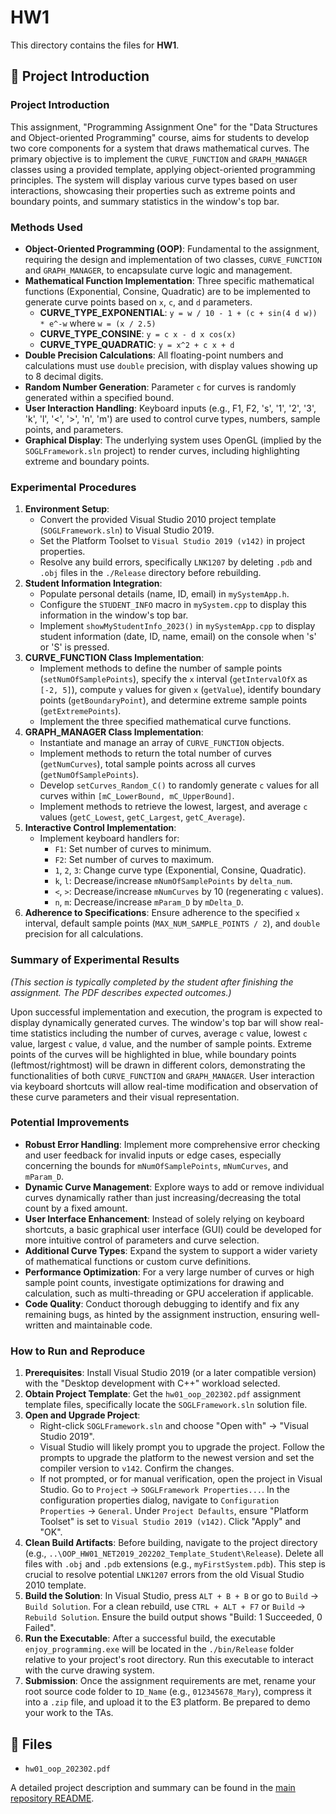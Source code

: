# HW1

This directory contains the files for **HW1**.

## 📄 Project Introduction

### Project Introduction

This assignment, "Programming Assignment One" for the "Data Structures and Object-oriented Programming" course, aims for students to develop two core components for a system that draws mathematical curves. The primary objective is to implement the `CURVE_FUNCTION` and `GRAPH_MANAGER` classes using a provided template, applying object-oriented programming principles. The system will display various curve types based on user interactions, showcasing their properties such as extreme points and boundary points, and summary statistics in the window's top bar.

### Methods Used

*   **Object-Oriented Programming (OOP)**: Fundamental to the assignment, requiring the design and implementation of two classes, `CURVE_FUNCTION` and `GRAPH_MANAGER`, to encapsulate curve logic and management.
*   **Mathematical Function Implementation**: Three specific mathematical functions (Exponential, Consine, Quadratic) are to be implemented to generate curve points based on `x`, `c`, and `d` parameters.
    *   **CURVE_TYPE_EXPONENTIAL**: `y = w / 10 - 1 + (c + sin(4 d w)) * e^-w` where `w = (x / 2.5)`
    *   **CURVE_TYPE_CONSINE**: `y = c x - d x cos(x)`
    *   **CURVE_TYPE_QUADRATIC**: `y = x^2 + c x + d`
*   **Double Precision Calculations**: All floating-point numbers and calculations must use `double` precision, with display values showing up to 8 decimal digits.
*   **Random Number Generation**: Parameter `c` for curves is randomly generated within a specified bound.
*   **User Interaction Handling**: Keyboard inputs (e.g., F1, F2, 's', '1', '2', '3', 'k', 'l', '<', '>', 'n', 'm') are used to control curve types, numbers, sample points, and parameters.
*   **Graphical Display**: The underlying system uses OpenGL (implied by the `SOGLFramework.sln` project) to render curves, including highlighting extreme and boundary points.

### Experimental Procedures

1.  **Environment Setup**:
    *   Convert the provided Visual Studio 2010 project template (`SOGLFramework.sln`) to Visual Studio 2019.
    *   Set the Platform Toolset to `Visual Studio 2019 (v142)` in project properties.
    *   Resolve any build errors, specifically `LNK1207` by deleting `.pdb` and `.obj` files in the `./Release` directory before rebuilding.
2.  **Student Information Integration**:
    *   Populate personal details (name, ID, email) in `mySystemApp.h`.
    *   Configure the `STUDENT_INFO` macro in `mySystem.cpp` to display this information in the window's top bar.
    *   Implement `showMyStudentInfo_2023()` in `mySystemApp.cpp` to display student information (date, ID, name, email) on the console when 's' or 'S' is pressed.
3.  **CURVE_FUNCTION Class Implementation**:
    *   Implement methods to define the number of sample points (`setNumOfSamplePoints`), specify the `x` interval (`getIntervalOfX` as `[-2, 5]`), compute `y` values for given `x` (`getValue`), identify boundary points (`getBoundaryPoint`), and determine extreme sample points (`getExtremePoints`).
    *   Implement the three specified mathematical curve functions.
4.  **GRAPH_MANAGER Class Implementation**:
    *   Instantiate and manage an array of `CURVE_FUNCTION` objects.
    *   Implement methods to return the total number of curves (`getNumCurves`), total sample points across all curves (`getNumOfSamplePoints`).
    *   Develop `setCurves_Random_C()` to randomly generate `c` values for all curves within `[mC_LowerBound, mC_UpperBound]`.
    *   Implement methods to retrieve the lowest, largest, and average `c` values (`getC_Lowest`, `getC_Largest`, `getC_Average`).
5.  **Interactive Control Implementation**:
    *   Implement keyboard handlers for:
        *   `F1`: Set number of curves to minimum.
        *   `F2`: Set number of curves to maximum.
        *   `1`, `2`, `3`: Change curve type (Exponential, Consine, Quadratic).
        *   `k`, `l`: Decrease/increase `mNumOfSamplePoints` by `delta_num`.
        *   `<`, `>`: Decrease/increase `mNumCurves` by 10 (regenerating `c` values).
        *   `n`, `m`: Decrease/increase `mParam_D` by `mDelta_D`.
6.  **Adherence to Specifications**: Ensure adherence to the specified `x` interval, default sample points (`MAX_NUM_SAMPLE_POINTS / 2`), and `double` precision for all calculations.

### Summary of Experimental Results

*(This section is typically completed by the student after finishing the assignment. The PDF describes expected outcomes.)*

Upon successful implementation and execution, the program is expected to display dynamically generated curves. The window's top bar will show real-time statistics including the number of curves, average `c` value, lowest `c` value, largest `c` value, `d` value, and the number of sample points. Extreme points of the curves will be highlighted in blue, while boundary points (leftmost/rightmost) will be drawn in different colors, demonstrating the functionalities of both `CURVE_FUNCTION` and `GRAPH_MANAGER`. User interaction via keyboard shortcuts will allow real-time modification and observation of these curve parameters and their visual representation.

### Potential Improvements

*   **Robust Error Handling**: Implement more comprehensive error checking and user feedback for invalid inputs or edge cases, especially concerning the bounds for `mNumOfSamplePoints`, `mNumCurves`, and `mParam_D`.
*   **Dynamic Curve Management**: Explore ways to add or remove individual curves dynamically rather than just increasing/decreasing the total count by a fixed amount.
*   **User Interface Enhancement**: Instead of solely relying on keyboard shortcuts, a basic graphical user interface (GUI) could be developed for more intuitive control of parameters and curve selection.
*   **Additional Curve Types**: Expand the system to support a wider variety of mathematical functions or custom curve definitions.
*   **Performance Optimization**: For a very large number of curves or high sample point counts, investigate optimizations for drawing and calculation, such as multi-threading or GPU acceleration if applicable.
*   **Code Quality**: Conduct thorough debugging to identify and fix any remaining bugs, as hinted by the assignment instruction, ensuring well-written and maintainable code.

### How to Run and Reproduce

1.  **Prerequisites**: Install Visual Studio 2019 (or a later compatible version) with the "Desktop development with C++" workload selected.
2.  **Obtain Project Template**: Get the `hw01_oop_202302.pdf` assignment template files, specifically locate the `SOGLFramework.sln` solution file.
3.  **Open and Upgrade Project**:
    *   Right-click `SOGLFramework.sln` and choose "Open with" -> "Visual Studio 2019".
    *   Visual Studio will likely prompt you to upgrade the project. Follow the prompts to upgrade the platform to the newest version and set the compiler version to `v142`. Confirm the changes.
    *   If not prompted, or for manual verification, open the project in Visual Studio. Go to `Project` -> `SOGLFramework Properties...`. In the configuration properties dialog, navigate to `Configuration Properties` -> `General`. Under `Project Defaults`, ensure "Platform Toolset" is set to `Visual Studio 2019 (v142)`. Click "Apply" and "OK".
4.  **Clean Build Artifacts**: Before building, navigate to the project directory (e.g., `..\OOP_HW01_NET2019_202202_Template_Student\Release`). Delete all files with `.obj` and `.pdb` extensions (e.g., `myFirstSystem.pdb`). This step is crucial to resolve potential `LNK1207` errors from the old Visual Studio 2010 template.
5.  **Build the Solution**: In Visual Studio, press `ALT + B + B` or go to `Build` -> `Build Solution`. For a clean rebuild, use `CTRL + ALT + F7` or `Build` -> `Rebuild Solution`. Ensure the build output shows "Build: 1 Succeeded, 0 Failed".
6.  **Run the Executable**: After a successful build, the executable `enjoy_programming.exe` will be located in the `./bin/Release` folder relative to your project's root directory. Run this executable to interact with the curve drawing system.
7.  **Submission**: Once the assignment requirements are met, rename your root source code folder to `ID_Name` (e.g., `012345678_Mary`), compress it into a `.zip` file, and upload it to the E3 platform. Be prepared to demo your work to the TAs.

## 📂 Files

- `hw01_oop_202302.pdf`

A detailed project description and summary can be found in the [main repository README](../README.md).

